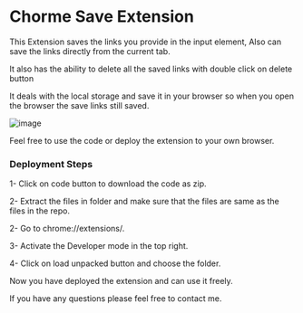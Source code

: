# Chorme Save Extension

This Extension saves the links you provide in the input element, Also can save the links directly from the current tab.

It also has the ability to delete all the saved links with double click on delete button

It deals with the local storage and save it in your browser so when you open the browser the save links still saved.


![image](https://github.com/ammarmoha37/chorme-save-extension/assets/101853260/84201e77-3b6c-4336-b4a9-d2a3c911eeaa)

Feel free to use the code or deploy the extension to your own browser.

### Deployment Steps

1- Click on code button to download the code as zip. 

2- Extract the files in folder and make sure that the files are same as the files in the repo.

2- Go to chrome://extensions/.

3- Activate the Developer mode in the top right.

4- Click on load unpacked button and choose the folder.

Now you have deployed the extension and can use it freely.

If you have any questions please feel free to contact me. 
